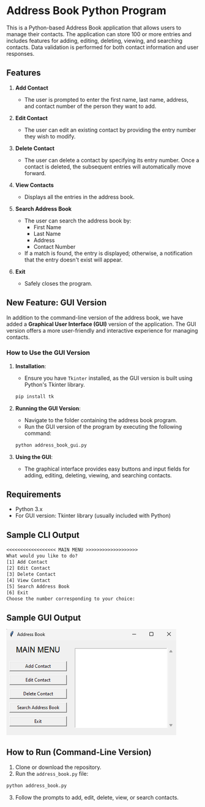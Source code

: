 # Address Book Python Program

This is a Python-based Address Book application that allows users to manage their contacts. The application can store 100 or more entries and includes features for adding, editing, deleting, viewing, and searching contacts. Data validation is performed for both contact information and user responses.

## Features

1. **Add Contact**
   - The user is prompted to enter the first name, last name, address, and contact number of the person they want to add.

2. **Edit Contact**
   - The user can edit an existing contact by providing the entry number they wish to modify.

3. **Delete Contact**
   - The user can delete a contact by specifying its entry number. Once a contact is deleted, the subsequent entries will automatically move forward.

4. **View Contacts**
   - Displays all the entries in the address book.

5. **Search Address Book**
   - The user can search the address book by:
     - First Name
     - Last Name
     - Address
     - Contact Number
   - If a match is found, the entry is displayed; otherwise, a notification that the entry doesn't exist will appear.

6. **Exit**
   - Safely closes the program.

## New Feature: GUI Version

In addition to the command-line version of the address book, we have added a **Graphical User Interface (GUI)** version of the application. The GUI version offers a more user-friendly and interactive experience for managing contacts.

### How to Use the GUI Version

1. **Installation**: 
   - Ensure you have `Tkinter` installed, as the GUI version is built using Python's Tkinter library.

   ```bash
   pip install tk
   ```

2. **Running the GUI Version**: 
   - Navigate to the folder containing the address book program.
   - Run the GUI version of the program by executing the following command:

   ```bash
   python address_book_gui.py
   ```

3. **Using the GUI**: 
   - The graphical interface provides easy buttons and input fields for adding, editing, deleting, viewing, and searching contacts.

## Requirements

- Python 3.x
- For GUI version: Tkinter library (usually included with Python)

## Sample CLI Output

```
<<<<<<<<<<<<<<<<<< MAIN MENU >>>>>>>>>>>>>>>>>>>
What would you like to do?
[1] Add Contact
[2] Edit Contact
[3] Delete Contact
[4] View Contact
[5] Search Address Book
[6] Exit
Choose the number corresponding to your choice: 
```

## Sample GUI Output
![alt text](image.png)

## How to Run (Command-Line Version)

1. Clone or download the repository.
2. Run the `address_book.py` file:

```bash
python address_book.py
```

3. Follow the prompts to add, edit, delete, view, or search contacts.